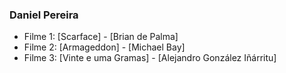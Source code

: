 ### Daniel Pereira

- Filme 1: [Scarface] - [Brian de Palma]
- Filme 2: [Armageddon] - [Michael Bay]
- Filme 3: [Vinte e uma Gramas] - [Alejandro González Iñárritu]
